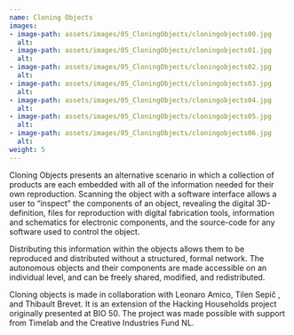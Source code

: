 ```yaml
---
name: Cloning Objects
images:
- image-path: assets/images/05_CloningObjects/cloningobjects00.jpg
  alt:
- image-path: assets/images/05_CloningObjects/cloningobjects01.jpg
  alt:
- image-path: assets/images/05_CloningObjects/cloningobjects02.jpg
  alt:
- image-path: assets/images/05_CloningObjects/cloningobjects03.jpg
  alt:
- image-path: assets/images/05_CloningObjects/cloningobjects04.jpg
  alt:
- image-path: assets/images/05_CloningObjects/cloningobjects05.jpg
  alt:
- image-path: assets/images/05_CloningObjects/cloningobjects06.jpg
  alt:
weight: 5
---
```

Cloning Objects presents an alternative scenario in which a collection of products are each embedded with all of the information needed for their own reproduction. Scanning the object with a software interface allows a user to “inspect” the components of an object, revealing the digital 3D-definition, files for reproduction with digital fabrication tools, information and schematics for electronic components, and the source-code for any software used to control the object.

Distributing this information within the objects allows them to be reproduced and distributed without a structured, formal network. The autonomous objects and their components are made accessible on an individual level, and can be freely shared, modified, and redistributed.

Cloning objects is made in collaboration with Leonaro Amico, Tilen Sepi&#269; , and Thibault Brevet. It is an extension of the Hacking Households project originally presented at BIO 50. The project was made possible with support from Timelab and the Creative Industries Fund NL. 
